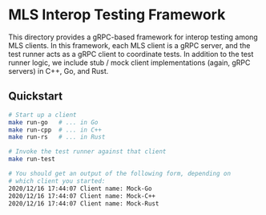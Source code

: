 # MLS Interop Testing Framework

This directory provides a gRPC-based framework for interop testing among MLS
clients.  In this framework, each MLS client is a gRPC server, and the test
runner acts as a gRPC client to coordinate tests.  In addition to the test
runner logic, we include stub / mock client implementations (again, gRPC
servers) in C++, Go, and Rust.

## Quickstart

```bash
# Start up a client
make run-go   # ... in Go
make run-cpp  # ... in C++
make run-rs   # ... in Rust

# Invoke the test runner against that client
make run-test

# You should get an output of the following form, depending on 
# which client you started:
2020/12/16 17:44:07 Client name: Mock-Go
2020/12/16 17:44:07 Client name: Mock-C++
2020/12/16 17:44:07 Client name: Mock-Rust
```
